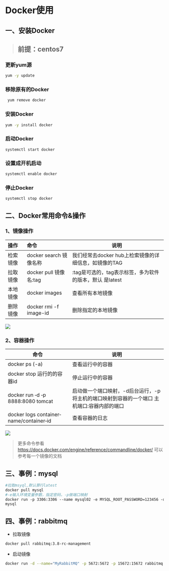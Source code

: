 # Docker使用

## 一、安装Docker

> ## 前提：centos7

### 更新yum源

```sh
yum -y update
```

### 移除原有的Docker

```sh
 yum remove docker
```

### 安装Docker

```sh
yum -y install docker
```

### 启动Docker

```
systemctl start docker
```

### 设置成开机启动

```sh
systemctl enable docker
```

### 停止Docker

```sh
systemctl stop docker
```

## 二、Docker常用命令&操作

### 1、镜像操作

| 操作     | 命令                   | 说明                                                     |
| :------- | :--------------------- | -------------------------------------------------------- |
| 检索镜像 | docker search 镜像名称 | 我们经常去docker hub上检索镜像的详细信息，如镜像的TAG    |
| 拉取镜像 | docker pull 镜像名:tag | :tag是可选的，tag表示标签，多为软件的版本，默认 是latest |
| 本地镜像 | docker images          | 查看所有本地镜像                                         |
| 删除镜像 | docker rmi -f image-id | 删除指定的本地镜像                                       |

![](D:\0_LeargingSummary\Docker\images\列出本地镜像.png)

### 2、容器操作

| 命令                                    | 说明                                                         |
| --------------------------------------- | ------------------------------------------------------------ |
| docker ps (-a)                          | 查看运行中的容器                                             |
| docker stop 运行的的容器id              | 停止运行中的容器                                             |
| docker run ‐d ‐p 8888:8080 tomcat       | 启动做一个端口映射，-d后台运行，-p将主机的端口映射到容器的一个端口  主机端口:容器内部的端口 |
| docker logs container‐name/container‐id | 查看容器的日志                                               |

![](D:\0_LeargingSummary\Docker\images\停止运行的容器.png)

> 更多命令参看
> https://docs.docker.com/engine/reference/commandline/docker/
> 可以参考每一个镜像的文档  

## 三、事例：mysql

```sh
#拉取msyql,默认罪行latest
docker pull mysql
#-e输入环境变量参数，指定密码，-p做端口映射
docker run ‐p 3306:3306 ‐‐name mysql02 ‐e MYSQL_ROOT_PASSWORD=123456 ‐d
mysql
```

## 四、事例：rabbitmq

- 拉取镜像

```sh
docker pull rabbitmq:3.8-rc-management
```

- 启动镜像

```sh
docker run -d --name="MyRabbitMQ" -p 5672:5672 -p 15672:15672 rabbitmq:TAG
```

